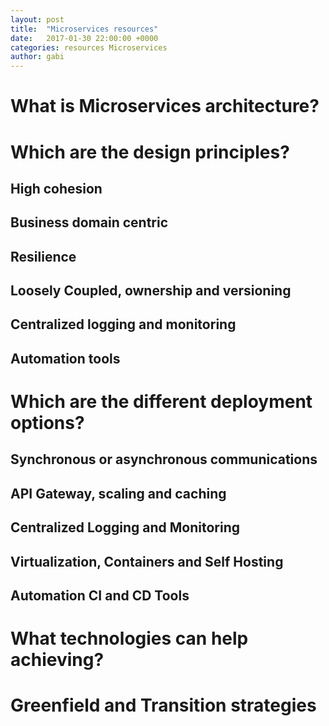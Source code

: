 ```yaml
---
layout: post
title:  "Microservices resources"
date:   2017-01-30 22:00:00 +0000
categories: resources Microservices
author: gabi
---
```


# What is Microservices architecture?

# Which are the design principles?

## High cohesion

## Business domain centric

## Resilience

## Loosely Coupled, ownership and versioning

## Centralized logging and monitoring

## Automation tools

# Which are the different deployment options?

## Synchronous or asynchronous communications

## API Gateway, scaling and caching

## Centralized Logging and Monitoring

## Virtualization, Containers and Self Hosting

## Automation CI and CD Tools

# What technologies can help achieving?

# Greenfield and Transition strategies
